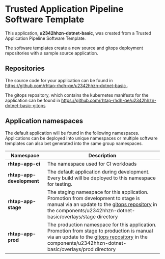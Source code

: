 # Trusted Application Pipeline Software Template

This application, **u2342hhzn-dotnet-basic**, was created from a Trusted Application Pipeline Software Template.

The software templates create a new source and gitops deployment repositories with a sample source application. 

## Repositories

The source code for your application can be found in [https://github.com/rhtap-rhdh-qe/u2342hhzn-dotnet-basic ](https://github.com/rhtap-rhdh-qe/u2342hhzn-dotnet-basic ).
 
The gitops repository, which contains the kubernetes manifests for the application can be found in 
[https://github.com/rhtap-rhdh-qe/u2342hhzn-dotnet-basic-gitops ](https://github.com/rhtap-rhdh-qe/u2342hhzn-dotnet-basic-gitops ) 

## Application namespaces 

The default application will be found in the following namespaces. Applications can be deployed into unique namespaces or multiple software templates can also bet generated into the same group namespaces.  

|  Namespace   |  Description   |  
| -------- | -------- |
| **rhtap-app-ci** | The namespace used for CI workloads |
| **rhtap-app-development** | The default application during development. Every build will be deployed to this namespace for testing. |
| **rhtap-app-stage** | The staging namespace for this application. Promotion from development to stage is manual via an update to the [gitops repository](https://github.com/rhtap-rhdh-qe/u2342hhzn-dotnet-basic-gitops ) in the components/u2342hhzn-dotnet-basic/overlays/stage directory |
| **rhtap-app-prod** | The production namespace for this application. Promotion from stage to production is manual via an update to the [gitops repository](https://github.com/rhtap-rhdh-qe/u2342hhzn-dotnet-basic-gitops ) in the components/u2342hhzn-dotnet-basic/overlays/prod directory |